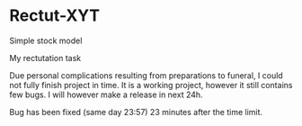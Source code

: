 # Rectut-XYT
Simple stock model

My rectutation task

Due personal complications resulting from preparations to funeral, I could not fully finish project in time. It is a working project, however it still contains few bugs.
I will however make a release in next 24h.

Bug has been fixed (same day 23:57) 23 minutes after the time limit.
